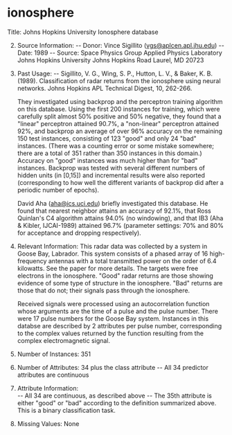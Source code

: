 # ionosphere
Title: Johns Hopkins University Ionosphere database

2. Source Information:
   -- Donor: Vince Sigillito (vgs@aplcen.apl.jhu.edu)
   -- Date: 1989
   -- Source: Space Physics Group
              Applied Physics Laboratory
              Johns Hopkins University
              Johns Hopkins Road
              Laurel, MD 20723 

3. Past Usage:
   -- Sigillito, V. G., Wing, S. P., Hutton, L. V., \& Baker, K. B. (1989).
      Classification of radar returns from the ionosphere using neural 
      networks. Johns Hopkins APL Technical Digest, 10, 262-266.

      They investigated using backprop and the perceptron training algorithm
      on this database.  Using the first 200 instances for training, which
      were carefully split almost 50% positive and 50% negative, they found
      that a "linear" perceptron attained 90.7%, a "non-linear" perceptron
      attained 92%, and backprop an average of over 96% accuracy on the 
      remaining 150 test instances, consisting of 123 "good" and only 24 "bad"
      instances.  (There was a counting error or some mistake somewhere; there
      are a total of 351 rather than 350 instances in this domain.) Accuracy
      on "good" instances was much higher than for "bad" instances.  Backprop
      was tested with several different numbers of hidden units (in [0,15])
      and incremental results were also reported (corresponding to how well
      the different variants of backprop did after a periodic number of 
      epochs).

      David Aha (aha@ics.uci.edu) briefly investigated this database.
      He found that nearest neighbor attains an accuracy of 92.1%, that
      Ross Quinlan's C4 algorithm attains 94.0% (no windowing), and that
      IB3 (Aha \& Kibler, IJCAI-1989) attained 96.7% (parameter settings:
      70% and 80% for acceptance and dropping respectively).

4. Relevant Information:
   This radar data was collected by a system in Goose Bay, Labrador.  This
   system consists of a phased array of 16 high-frequency antennas with a
   total transmitted power on the order of 6.4 kilowatts.  See the paper
   for more details.  The targets were free electrons in the ionosphere.
   "Good" radar returns are those showing evidence of some type of structure 
   in the ionosphere.  "Bad" returns are those that do not; their signals pass
   through the ionosphere.  

   Received signals were processed using an autocorrelation function whose
   arguments are the time of a pulse and the pulse number.  There were 17
   pulse numbers for the Goose Bay system.  Instances in this databse are
   described by 2 attributes per pulse number, corresponding to the complex
   values returned by the function resulting from the complex electromagnetic
   signal.

5. Number of Instances: 351

6. Number of Attributes: 34 plus the class attribute
   -- All 34 predictor attributes are continuous

7. Attribute Information:     
   -- All 34 are continuous, as described above
   -- The 35th attribute is either "good" or "bad" according to the definition
      summarized above.  This is a binary classification task.

8. Missing Values: None

